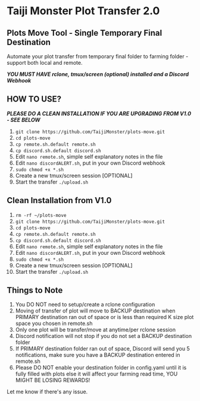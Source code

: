 # Taiji Monster Plot Transfer 2.0
## Plots Move Tool - Single Temporary Final Destination
Automate your plot transfer from temporary final folder to farming folder - support both local and remote.

***YOU MUST HAVE rclone, tmux/screen (optional) installed and a Discord Webhook***

## HOW TO USE?
***PLEASE DO A CLEAN INSTALLATION IF YOU ARE UPGRADING FROM V1.0 - SEE BELOW***
1) `git clone https://github.com/TaijiMonster/plots-move.git`
2) `cd plots-move`
3) `cp remote.sh.default remote.sh`
4) `cp discord.sh.default discord.sh`
5) Edit `nano remote.sh`, simple self explanatory notes in the file
6) Edit `nano discordALERT.sh`, put in your own Discord webhook
7) `sudo chmod +x *.sh`
8) Create a new tmux/screen session [OPTIONAL]
9) Start the transfer `./upload.sh`

## Clean Installation from V1.0
1) `rm -rf ~/plots-move`
2) `git clone https://github.com/TaijiMonster/plots-move.git`
3) `cd plots-move`
4) `cp remote.sh.default remote.sh`
5) `cp discord.sh.default discord.sh`
6) Edit `nano remote.sh`, simple self explanatory notes in the file
7) Edit `nano discordALERT.sh`, put in your own Discord webhook
8) `sudo chmod +x *.sh`
9) Create a new tmux/screen session [OPTIONAL]
10) Start the transfer `./upload.sh`

## Things to Note
1) You DO NOT need to setup/create a rclone configuration
2) Moving of transfer of plot will move to BACKUP destination when PRIMARY destination ran out of space or is less than required K size plot space you chosen in remote.sh
3) Only one plot will be transfer/move at anytime/per rclone session
4) Discord notification will not stop if you do not set a BACKUP destination folder
5) If PRIMARY destination folder ran out of space, Discord will send you 5 notifications, make sure you have a BACKUP destination entered in remote.sh
6) Please DO NOT enable your destination folder in config.yaml until it is fully filled with plots else it will affect your farming read time, YOU MIGHT BE LOSING REWARDS!

Let me know if there's any issue.
